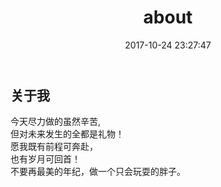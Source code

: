 ﻿---
title: about
date: 2017-10-24 23:27:47
---
## 关于我

今天尽力做的虽然辛苦,  
但对未来发生的全都是礼物！  
愿我既有前程可奔赴，  
也有岁月可回首！  
不要再最美的年纪，做一个只会玩耍的胖子。  


